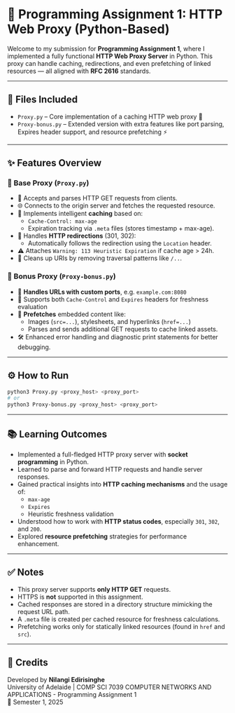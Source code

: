 # 🧠 Programming Assignment 1: HTTP Web Proxy (Python-Based)

Welcome to my submission for **Programming Assignment 1**, where I implemented a fully functional **HTTP Web Proxy Server** in Python. This proxy can handle caching, redirections, and even prefetching of linked resources — all aligned with **RFC 2616** standards.

---

## 📁 Files Included

- `Proxy.py` – Core implementation of a caching HTTP web proxy 🧱  
- `Proxy-bonus.py` – Extended version with extra features like port parsing, Expires header support, and resource prefetching ⚡

---

## ✨ Features Overview

### 🔹 Base Proxy (`Proxy.py`)
- 📡 Accepts and parses HTTP GET requests from clients.
- 🌐 Connects to the origin server and fetches the requested resource.
- 💾 Implements intelligent **caching** based on:
  - `Cache-Control: max-age`
  - Expiration tracking via `.meta` files (stores timestamp + max-age).
- 🔁 Handles **HTTP redirections** (301, 302):
  - Automatically follows the redirection using the `Location` header.
- ⚠️ Attaches `Warning: 113 Heuristic Expiration` if cache age > 24h.
- 🧹 Cleans up URIs by removing traversal patterns like `/..`.

### 🔸 Bonus Proxy (`Proxy-bonus.py`)
- 🔢 **Handles URLs with custom ports**, e.g. `example.com:8080`
- 📆 Supports both `Cache-Control` and `Expires` headers for freshness evaluation
- 🚀 **Prefetches** embedded content like:
  - Images (`src=...`), stylesheets, and hyperlinks (`href=...`)
  - Parses and sends additional GET requests to cache linked assets.
- 🛠️ Enhanced error handling and diagnostic print statements for better debugging.

---

## ⚙️ How to Run

```bash
python3 Proxy.py <proxy_host> <proxy_port>
# or
python3 Proxy-bonus.py <proxy_host> <proxy_port>
```

---

## 📚 Learning Outcomes

- Implemented a full-fledged HTTP proxy server with **socket programming** in Python.
- Learned to parse and forward HTTP requests and handle server responses.
- Gained practical insights into **HTTP caching mechanisms** and the usage of:
  - `max-age`
  - `Expires`
  - Heuristic freshness validation
- Understood how to work with **HTTP status codes**, especially `301`, `302`, and `200`.
- Explored **resource prefetching** strategies for performance enhancement.

---

## ✅ Notes

- This proxy server supports **only HTTP GET** requests.
- HTTPS is **not** supported in this assignment.
- Cached responses are stored in a directory structure mimicking the request URL path.
- A `.meta` file is created per cached resource for freshness calculations.
- Prefetching works only for statically linked resources (found in `href` and `src`).

---

## 🙌 Credits

Developed by **Nilangi Edirisinghe**  
University of Adelaide | COMP SCI 7039 COMPUTER NETWORKS AND APPLICATIONS - Programming Assignment 1  
📅 Semester 1, 2025
